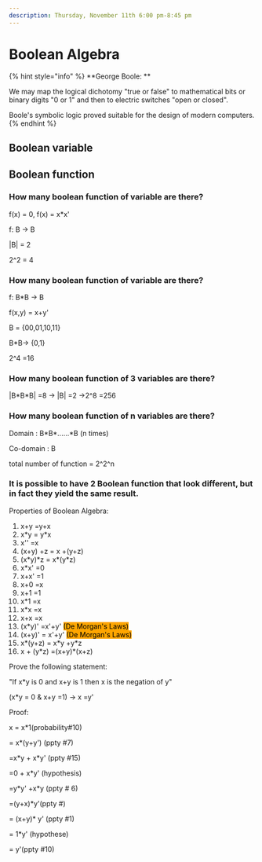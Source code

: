 ```yaml
---
description: Thursday, November 11th 6:00 pm-8:45 pm
---
```


# Boolean Algebra

{% hint style="info" %}
**George Boole: **

We may map the logical dichotomy "true or false" to mathematical bits or binary digits "0 or 1" and then to electric switches "open or closed".

Boole's symbolic logic proved suitable for the design of modern computers.
{% endhint %}

## Boolean variable

## Boolean function

### How many boolean function of variable are there?

f(x) = 0, f(x) = x\*x'

f: B -> B

|B| = 2

2^2 = 4

### How many boolean function of variable are there?

f: B\*B -> B

&#x20;f(x,y) = x+y'

B = {00,01,10,11}

B\*B-> {0,1}

2^4 =16

### How many boolean function of 3 variables are there?

|B\*B\*B| =8 -> |B| =2 ->2^8 =256

### How many boolean function of n variables are there?

Domain : B\*B\*......\*B (n times)

Co-domain : B

total number of function = 2^2^n

### It is possible to have 2 Boolean function that look different, but in fact they yield the same result.



&#x20;

Properties of Boolean Algebra:

1. x+y =y+x
2. x\*y = y\*x
3. x'' =x
4. (x+y) +z  = x +(y+z)
5. (x\*y)\*z = x\*(y\*z)
6. x\*x' =0
7. x+x' =1
8. x+0 =x
9. x+1 =1
10. x\*1 =x
11. x\*x =x
12. x+x =x
13. (x\*y)' =x'+y'  <mark style="background-color:orange;">(De Morgan's Laws)</mark>
14. (x+y)' = x'+y'  <mark style="background-color:orange;">(De Morgan's Laws)</mark>
15. x\*(y+z) = x\*y +y\*z
16. x + (y\*z) =(x+y)\*(x+z)

Prove the following statement:

"If x\*y is 0 and x+y is 1 then x is the negation of y"

(x\*y = 0 & x+y =1) -> x =y'

Proof:

x = x\*1(probability#10)

&#x20;  \= x\*(y+y') (ppty #7)

&#x20; \=x\*y + x\*y' (ppty #15)

&#x20; \=0 + x\*y' (hypothesis)

&#x20;\=y\*y' +x\*y (ppty # 6)

&#x20;\=(y+x)\*y'(ppty #)

&#x20;\= (x+y)\* y' (ppty #1)

&#x20;\= 1\*y' (hypothese)

\= y'(ppty #10)



